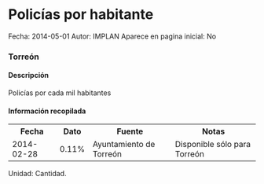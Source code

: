 Policías por habitante
=====

Fecha: 2014-05-01
Autor: IMPLAN
Aparece en pagina inicial: No

### Torreón

#### Descripción

Policías por cada mil habitantes

#### Información recopilada

<table class="table table-hover table-bordered">
  <tr><th>Fecha</th><th>Dato</th><th>Fuente</th><th>Notas</th></tr>
  <tr><td>2014-02-28</td><td>0.11%</td><td>Ayuntamiento de Torreón</td><td>Disponible sólo para Torreón</td></tr>
</table>

Unidad: Cantidad.
